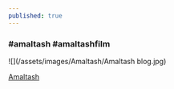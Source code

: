 ```yaml
---
published: true
---
```

### #amaltash #amaltashfilm
![](/assets/images/Amaltash/Amaltash blog.jpg)

[Amaltash](http://amaltashfilm.com/ "Amaltash")
